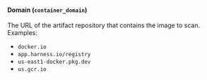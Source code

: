 #### Domain (`container_domain`)
The URL of the artifact repository that contains the image to scan. Examples: 
* `docker.io`
* `app.harness.io/registry`
* `us-east1-docker.pkg.dev`
* `us.gcr.io`